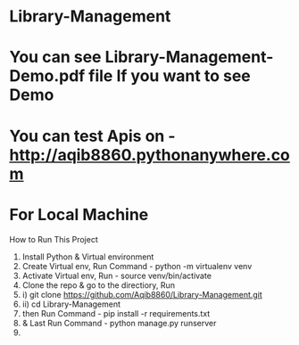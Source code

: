 # Library-Management

# You can see Library-Management-Demo.pdf file If you want to see Demo

# You can test Apis on - http://aqib8860.pythonanywhere.com

# For Local Machine

How to Run This Project

1. Install Python & Virtual environment
2. Create Virtual env, Run Command - python -m virtualenv venv
3. Activate Virtual env, Run - source venv/bin/activate
4. Clone the repo & go to the directiory, Run 
5.  i)   git clone https://github.com/Aqib8860/Library-Management.git
6.  ii)  cd Library-Management
7.  then Run Command - pip install -r requirements.txt
8.  & Last Run Command - python manage.py runserver
9.  
